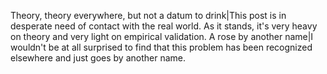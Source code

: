 Theory, theory everywhere, but not a datum to drink|This post is in desperate need of contact with the real world. As it stands, it's very heavy on theory and very light on empirical validation.
A rose by another name|I wouldn't be at all surprised to find that this problem has been recognized elsewhere and just goes by another name.
